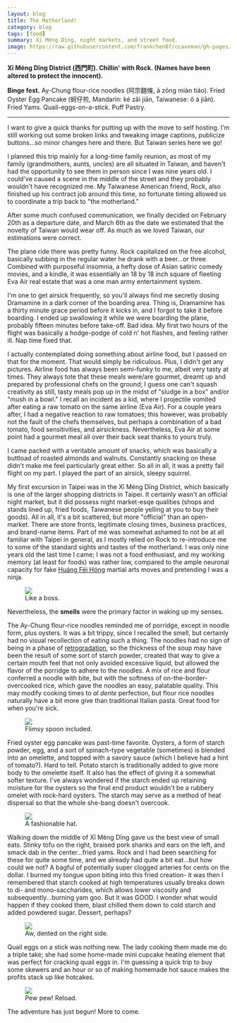 ```yaml
---
layout: blog
title: The Motherland!
category: blog
tags: [food]  
summary: Xī Méng Dīng, night markets, and street food. 
image: https://raw.githubusercontent.com/frankchen07/ccaveman/gh-pages/images/blog/022213_fried_yam_xi_meng_ding_courtesy_fc.jpg
---
```


**Xī Méng Dīng District (西門町). Chillin' with Rock. (Names have been altered to protect the innocent).**

**Binge fest.** Ay-Chung flour-rice noodles (阿宗麵條, ā zōng miàn tiáo). Fried Oyster Egg Pancake (蚵仔煎, Mandarin: ké zǎi jiān, Taiwanese: ô á jiān). Fried Yams. Quail-eggs-on-a-stick. Puff Pastry.

---

I want to give a quick thanks for putting up with the move to self hosting. I'm still working out some broken links and tweaking image captions, publicize buttons...so minor changes here and there. But Taiwan series here we go!

I planned this trip mainly for a long-time family reunion, as most of my family (grandmothers, aunts, uncles) are all situated in Taiwan, and haven't had the opportunity to see them in person since I was nine years old. I could've caused a scene in the middle of the street and they probably wouldn't have recognized me. My Taiwanese American friend, Rock, also finished up his contract job around this time, so fortunate timing allowed us to coordinate a trip back to "the motherland."

After some much confused communication, we finally decided on February 20th as a departure date, and March 6th as the date we estimated that the novelty of Taiwan would wear off. As much as we loved Taiwan, our estimations were correct.

The plane ride there was pretty funny. Rock capitalized on the free alcohol, basically subbing in the regular water he drank with a beer...or three. Combined with purposeful insomnia, a hefty dose of Asian satiric comedy movies, and a kindle, it was essentially an 18 by 18 inch square of fleeting Eva Air real estate that was a one man army entertainment system.

I'm one to get airsick frequently, so you'll always find me secretly dosing Dramamine in a dark corner of the boarding area. Thing is, Dramamine has a thirty minute grace period before it kicks in, and I forgot to take it before boarding. I ended up swallowing it while we were boarding the plane, probably fifteen minutes before take-off. Bad idea. My first two hours of the flight was basically a hodge-podge of cold n' hot flashes, and feeling rather ill. Nap time fixed that.

I actually contemplated doing something about airline food, but I passed on that for the moment. That would simply be ridiculous. Plus, I didn't get any pictures. Airline food has always been semi-funky to me, albeit very tasty at times. They always tote that these meals were/are gourmet, dreamt up and prepared by professional chefs on the ground; I guess one can't squash creativity as still, tasty meals pop up in the midst of "sludge in a box" and/or "mush in a bowl." I recall an incident as a kid, where I projectile vomited after eating a raw tomato on the same airline (Eva Air). For a couple years after, I had a negative reaction to raw tomatoes; this however, was probably not the fault of the chefs themselves, but perhaps a combination of a bad tomato, food sensitivities, and airsickness. Nevertheless, Eva Air at some point had a gourmet meal all over their back seat thanks to yours truly.

I came packed with a veritable amount of snacks, which was basically a buttload of roasted almonds and walnuts. Constantly snacking on these didn't make me feel particularly great either. So all in all, it was a pretty fail flight on my part. I played the part of an airsick, sleepy squirrel.

My first excursion in Taipei was in the Xī Méng Dīng District, which basically is one of the larger shopping districts in Taipei. It certainly wasn't an official night market, but it did possess night market-esqe qualities (shops and stands lined up, fried foods, Taiwanese people yelling at you to buy their goods). All in all, it's a bit scattered, but more "official" than an open-market. There are store fronts, legitimate closing times, business practices, and brand-name items. Part of me was somewhat ashamed to not be at all familiar with Taipei in general, as I mostly relied on Rock to re-introduce me to some of the standard sights and tastes of the motherland. I was only nine years old the last time I came; I was not a food enthusiast, and my working memory (at least for foods) was rather low, compared to the ample neuronal capacity for fake [Huáng Fēi Hóng](http://en.wikipedia.org/wiki/Huang_Fei_Hong) martial arts moves and pretending I was a ninja.

<figure>
    <img src="https://raw.githubusercontent.com/frankchen07/ccaveman/gh-pages/images/blog/022213_ninja_frank_courtesy_clc.jpg"></img>
    <figcaption>Like a boss.</figcaption>
</figure>

Nevertheless, the **smells** were the primary factor in waking up my senses.

The Ay-Chung flour-rice noodles reminded me of porridge, except in noodle form, plus oysters. It was a bit trippy, since I recalled the smell, but certainly had no visual recollection of eating such a thing. The noodles had no sign of being in a phase of [retrogradation](), so the thickness of the soup may have been the result of some sort of starch powder, created that way to give a certain mouth feel that not only avoided excessive liquid, but allowed the flavor of the porridge to adhere to the noodles. A mix of rice and flour conferred a noodle with bite, but with the softness of on-the-border-overcooked rice, which gave the noodles an easy, palatable quality. This may modify cooking times to *al dente* perfection, but flour rice noodles naturally have a bit more give than traditional Italian pasta. Great food for when you're sick.

<figure>
    <img src="https://raw.githubusercontent.com/frankchen07/ccaveman/gh-pages/images/blog/022213_ay-chung_1_courtesy_fc.jpg"></img>
    <figcaption>Flimsy spoon included.</figcaption>
</figure>

Fried oyster egg pancake was past-time favorite. Oysters, a form of starch powder, egg, and a sort of spinach-type vegetable (sometimes) is blended into an omelette, and topped with a savory sauce (which I believe had a hint of tomato?). Hard to tell. Potato starch is traditionally added to give more body to the omelette itself. It also has the effect of giving it a somewhat softer texture. I've always wondered if the starch ended up retaining moisture for the oysters so the final end product wouldn't be a rubbery omelet with rock-hard oysters. The starch may serve as a method of heat dispersal so that the whole she-bang doesn't overcook.

<figure>
    <img src="https://raw.githubusercontent.com/frankchen07/ccaveman/gh-pages/images/blog/022213_fried_oyster_egg_pancake_shilin_night_market_courtesy_fc.jpg"></img>
    <figcaption>A fashionable hat.</figcaption>
</figure>

Walking down the middle of Xī Méng Dīng gave us the best view of small eats. Stinky tofu on the right, braised pork shanks and ears on the left, and smack dab in the center...fried yams. Rock and I had been searching for these for quite some time, and we already had quite a bit eat...but how could we not? A bagful of potentially super clogged arteries for cents on the dollar. I burned my tongue upon biting into this fried creation- it was then I remembered that starch cooked at high temperatures usually breaks down to di- and mono-saccharides, which allows lower viscosity and subsequently...burning yam goo. But it was GOOD. I wonder what would happen if they cooked them, blast chilled them down to cold starch and added powdered sugar. Dessert, perhaps?

<figure>
    <img src="https://raw.githubusercontent.com/frankchen07/ccaveman/gh-pages/images/blog/022213_fried_yam_xi_meng_ding_courtesy_fc.jpg"></img>
    <figcaption>Aw, dented on the right side.</figcaption>
</figure>

Quail eggs on a stick was nothing new. The lady cooking them made me do a triple take; she had some home-made mini cupcake heating element that was perfect for cracking quail eggs in. I'm guessing a quick trip to buy some skewers and an hour or so of making homemade hot sauce makes the profits stack up like hotcakes.

<figure>
    <img src="https://raw.githubusercontent.com/frankchen07/ccaveman/gh-pages/images/blog/022213_qegg_stick_xi_meng_ding_courtesy_fc.jpg"></img>
    <figcaption>Pew pew! Reload.</figcaption>
</figure>

The adventure has just begun! More to come.
